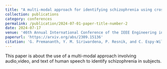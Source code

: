 ```yaml
---
title: "A multi-modal approach for identifying schizophrenia using cross-modal attention"
collection: publications
category: conferences
permalink: /publication/2024-07-01-paper-title-number-2
date: 2024-07-17
venue: '46th Annual International Conference of the IEEE Engineering in Medicine and Biology Society'
paperurl: 'https://arxiv.org/abs/2309.15136'
citation: 'G. Premananth, Y. M. Siriwardena, P. Resnik, and C. Espy-Wilson, ‘A multi-modal approach for identifying schizophrenia using cross-modal attention’, arXiv preprint arXiv:2309. 15136, 2023.'
---
```


This paper is about the use of a multi-modal approach involving audio,video, and text of human speech to identify schizophrenia in subjects.